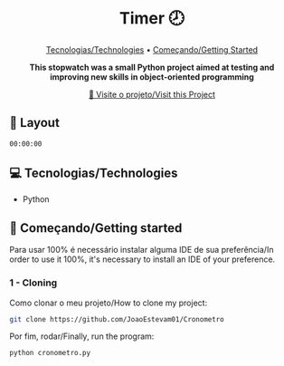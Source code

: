 <h1 align="center" style="font-weight: bold;">Timer 🕗</h1>

<p align="center">
 <a href="#technologies">Tecnologias/Technologies</a> • 
 <a href="#started">Começando/Getting Started</a> 
</p>

<p align="center">
    <b>This stopwatch was a small Python project aimed at testing and improving new skills in object-oriented programming</b>
</p>

<p align="center">
     <a href="https://github.com/JoaoEstevam01/Aplicacao-de-Juros">📱 Visite o projeto/Visit this Project</a>
</p>

<h2 id="layout">🎨 Layout</h2>

<p align="center">
  
  ```bash
  00:00:00
  ```
</p>

<h2 id="technologies">💻 Tecnologias/Technologies</h2>

- Python

<h2 id="started">🚀 Começando/Getting started</h2>

Para usar 100% é necessário instalar alguma IDE de sua preferência/In order to use it 100%, it's necessary to install an IDE of your preference.

<h3>1 - Cloning</h3>

Como clonar o meu projeto/How to clone my project:

```bash
git clone https://github.com/JoaoEstevam01/Cronometro
```

Por fim, rodar/Finally, run the program:

```bash
python cronometro.py
```
